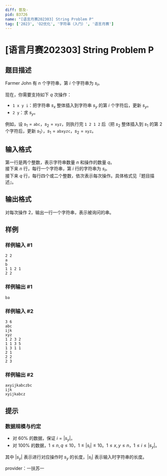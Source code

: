 ```yaml
---
diff: 普及-
pid: B3726
name: "[语言月赛202303] String Problem P"
tag: ['2023', 'O2优化', '字符串（入门）', '语言月赛']
---
```

# [语言月赛202303] String Problem P
## 题目描述

Farmer John 有 $n$ 个字符串，第 $i$ 个字符串为 $s_i$。

现在，你需要支持如下 $q$ 次操作：

- `1 x y i`：把字符串 $s_x$ 整体插入到字符串 $s_y$ 的第 $i$ 个字符后，更新 $s_y$。
- `2 y`：求 $s_y$。

例如，设 $s_1 = \texttt{abc}$，$s_2 = \texttt{xyz}$，则执行完 `1 2 1 2` 后（把 $s_2$ 整体插入到 $s_1$ 的第 $2$ 个字符后，更新 $s_1$），$s_1 = \texttt{abxyzc}$，$s_2 = \texttt{xyz}$。
## 输入格式

第一行是两个整数，表示字符串数量 $n$ 和操作的数量 $q$。  
接下来 $n$ 行，每行一个字符串，第 $i$ 行的字符串为 $s_i$。  
接下来 $q$ 行，每行四个或二个整数，依次表示每次操作。具体格式见『题目描述』。
## 输出格式

对每次操作 $2$，输出一行一个字符串，表示被询问的串。
## 样例

### 样例输入 #1
```
2 2
a
b
1 1 2 1
2 2
```
### 样例输出 #1
```
ba
```
### 样例输入 #2
```
3 6
abc
ijk
xyz
1 2 3 2
1 1 3 5
1 3 1 1
2 1
2 2
2 3

```
### 样例输出 #2
```
axyijkabczbc
ijk
xyijkabcz
```
## 提示

### 数据规模与约定

- 对 $60\%$ 的数据，保证 $i = |s_y|$。
- 对 $100\%$ 的数据，$1 \leq n,q \leq 10$，$1 \leq |s_i| \leq 10$。$1 \leq x, y \leq n$，$1 \leq i \leq |s_y|$。

其中 $|s_y|$ 表示进行对应操作时 $s_y$ 的长度，$|s_i|$ 表示输入时字符串的长度。

provider：一扶苏一
